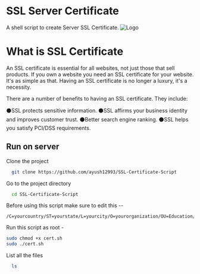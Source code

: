 
# SSL Server Certificate

A shell script to create Server SSL Certificate.
![Logo](https://now.symassets.com/content/dam/norton/global/images/non-product/misc/tlc/how-ssl-certificates-work.png)



# What is SSL Certificate

An SSL certificate is essential for all websites, not just those that sell products. If you own a website you need an SSL certificate for your website. It's as simple as that. Having an SSL certificate is no longer a luxury, it's a necessity.

There are a number of benefits to having an SSL certificate. They include:

⚫SSL protects sensitive information.
⚫SSL affirms your business identity and improves customer trust.
⚫Better search engine ranking.
⚫SSL helps you satisfy PCI/DSS requirements.

## Run on server

Clone the project

```bash
  git clone https://github.com/ayush12993/SSL-Certificate-Script
```


Go to the project directory

```bash
  cd SSL-Certificate-Script
```
Before using this script make sure to edit this --
```shell
/C=yourcountry/ST=yourstate/L=yourcity/O=yourorganization/OU=Education/CN=*.yourdomain/emailAddress=youremailaddress
```
Run this script as root -

```bash
sudo chmod +x cert.sh
sudo ./cert.sh
```

List all the files

```bash
  ls
```

